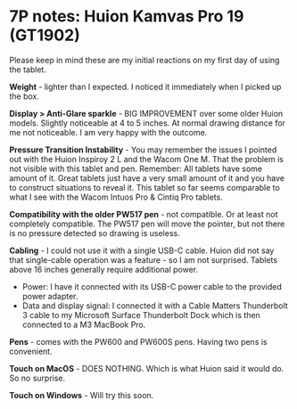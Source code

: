 # 7P notes: Huion Kamvas Pro 19 (GT1902)

Please keep in mind these are my initial reactions on my first day of using the tablet.

**Weight** - lighter than I expected. I noticed it immediately when I picked up the box.&#x20;

**Display > Anti-Glare sparkle** - BIG IMPROVEMENT over some older Huion models. Slightly noticeable at 4 to 5 inches. At normal drawing distance for me not noticeable. I am very happy with the outcome.

**Pressure Transition Instability** - You may remember the issues I pointed out with the Huion Inspiroy 2 L and the Wacom One M. That the problem is not visible with this tablet and pen. Remember: All tablets have some amount of it. Great tablets just have a very small amount of it and you have to construct situations to reveal it. This tablet so far seems comparable to what I see with the Wacom Intuos Pro & Cintiq Pro tablets.&#x20;

**Compatibility with the older PW517 pen** - not compatible. Or at least not completely compatible. The PW517 pen will move the pointer, but not there is no pressure detected so drawing is useless.

**Cabling** - I could not use it with a single USB-C cable. Huion did not say that single-cable operation was a feature - so I am not surprised. Tablets above 16 inches generally require additional power.

* Power: I have it connected with its USB-C power cable to the provided power adapter.
* Data and display signal: I connected it with a Cable Matters Thunderbolt 3 cable to my Microsoft Surface Thunderbolt Dock which is then connected to a M3 MacBook Pro.

**Pens** - comes with the PW600 and PW600S pens. Having two pens is convenient.

**Touch on MacOS** - DOES NOTHING. Which is what Huion said it would do. So no surprise.

**Touch on Windows** - Will try this soon.



&#x20;

